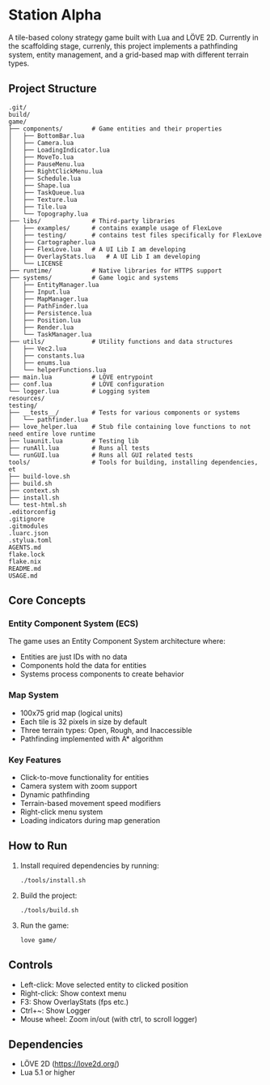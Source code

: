 # Station Alpha

A tile-based colony strategy game built with Lua and LÖVE 2D. Currently in the scaffolding stage, currenly, this project implements a pathfinding system, entity management, and a grid-based map with different terrain types.

## Project Structure

```
.git/
build/
game/
├── components/        # Game entities and their properties
│   ├── BottomBar.lua
│   ├── Camera.lua
│   ├── LoadingIndicator.lua
│   ├── MoveTo.lua
│   ├── PauseMenu.lua
│   ├── RightClickMenu.lua
│   ├── Schedule.lua
│   ├── Shape.lua
│   ├── TaskQueue.lua
│   ├── Texture.lua
│   ├── Tile.lua
│   └── Topography.lua
├── libs/              # Third-party libraries 
│   ├── examples/      # contains example usage of FlexLove
│   ├── testing/       # contains test files specifically for FlexLove
│   ├── Cartographer.lua
│   ├── FlexLove.lua   # A UI Lib I am developing
│   ├── OverlayStats.lua   # A UI Lib I am developing
│   └── LICENSE
├── runtime/           # Native libraries for HTTPS support
├── systems/           # Game logic and systems
│   ├── EntityManager.lua
│   ├── Input.lua
│   ├── MapManager.lua
│   ├── PathFinder.lua
│   ├── Persistence.lua
│   ├── Position.lua
│   ├── Render.lua
│   └── TaskManager.lua
├── utils/             # Utility functions and data structures
│   ├── Vec2.lua
│   ├── constants.lua
│   ├── enums.lua
│   └── helperFunctions.lua
├── main.lua           # LÖVE entrypoint 
├── conf.lua           # LÖVE configuration
└── logger.lua         # Logging system
resources/
testing/
├── __tests__/         # Tests for various components or systems
│   └── pathfinder.lua
├── love_helper.lua    # Stub file containing love functions to not need entire love runtime
├── luaunit.lua        # Testing lib
├── runAll.lua         # Runs all tests
└── runGUI.lua         # Runs all GUI related tests
tools/                 # Tools for building, installing dependencies, et
├── build-love.sh
├── build.sh
├── context.sh
├── install.sh
└── test-html.sh
.editorconfig
.gitignore
.gitmodules
.luarc.json
.stylua.toml
AGENTS.md
flake.lock
flake.nix
README.md
USAGE.md
```

## Core Concepts

### Entity Component System (ECS)
The game uses an Entity Component System architecture where:
- Entities are just IDs with no data
- Components hold the data for entities
- Systems process components to create behavior

### Map System
- 100x75 grid map (logical units)
- Each tile is 32 pixels in size by default
- Three terrain types: Open, Rough, and Inaccessible
- Pathfinding implemented with A* algorithm

### Key Features
- Click-to-move functionality for entities
- Camera system with zoom support
- Dynamic pathfinding
- Terrain-based movement speed modifiers
- Right-click menu system
- Loading indicators during map generation

## How to Run

1. Install required dependencies by running:
   ```
   ./tools/install.sh
   ```

2. Build the project:
   ```
   ./tools/build.sh
   ```

3. Run the game:
   ```
   love game/
   ```

## Controls
- Left-click: Move selected entity to clicked position
- Right-click: Show context menu
- F3: Show OverlayStats (fps etc.)
- Ctrl+~: Show Logger
- Mouse wheel: Zoom in/out (with ctrl, to scroll logger)

## Dependencies
- LÖVE 2D (https://love2d.org/)
- Lua 5.1 or higher
